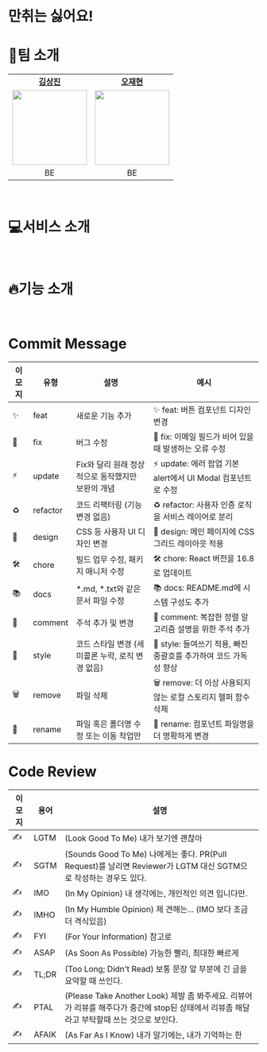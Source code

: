 # 만취는 싫어요!



# 🌱팀 소개

<table>
  <tbody>
    <tr>
        <td align="center"><a href="https://github.com/sangxxjin"><b>김상진</b></td>
        <td align="center"><a href="https://github.com/jody816"><b>오재현</b></td>
    </tr>
    <tr>
      <td align="center">
        <img width = "150px" src="https://search.pstatic.net/common/?src=http%3A%2F%2Fblogfiles.naver.net%2FMjAyMzAxMThfMTM3%2FMDAxNjc0MDI3MjAxNTE1.iPoYI8mr2oaFXgpJORS2p3Cj8fSt56q1dRrRs8Yf6cEg.TxxBsgzP00HIDOvkoZ-72R1haznXPm4YPWHwl47pz14g.JPEG.mia931001%2FKakaoTalk_Photo_2023-01-18-15-31-17_028.jpeg&type=a340" alt=""/><br />
      </td>
      <td align="center">
        <img height="150px" width = "150px" src="https://encrypted-tbn0.gstatic.com/images?q=tbn:ANd9GcQWbQO6K8mL_m9GEmeSwU9HEdfBIMit5KgbPA&s" alt=""/><br />
      </td>
    </tr>
    <tr>
       <td align="center">BE</td>
       <td align="center">BE</td>
    </tr>
  </tbody>
</table>

<br />



# 💻서비스 소개

<br />

# 🔥기능 소개

<br />

# Commit Message

| 이모지 | 유형        | 설명                                                   | 예시                                              |
|--------|-------------|--------------------------------------------------------|---------------------------------------------------|
| ✨      | feat        | 새로운 기능 추가                                       | ✨ feat: 버튼 컴포넌트 디자인 변경                 |
| 🐛      | fix         | 버그 수정                                               | 🐛 fix: 이메일 필드가 비어 있을 때 발생하는 오류 수정 |
| ⚡      | update      | Fix와 달리 원래 정상적으로 동작했지만 보완의 개념       | ⚡ update: 에러 팝업 기본 alert에서 UI Modal 컴포넌트로 수정 |
| ♻      | refactor    | 코드 리팩터링 (기능 변경 없음)                         | ♻ refactor: 사용자 인증 로직을 서비스 레이어로 분리 |
| 🎨      | design      | CSS 등 사용자 UI 디자인 변경                           | 🎨 design: 메인 페이지에 CSS 그리드 레이아웃 적용   |
| 🛠️      | chore       | 빌드 업무 수정, 패키지 매니저 수정                      | 🛠️ chore: React 버전을 16.8로 업데이트             |
| 📚      | docs        | *.md, *.txt와 같은 문서 파일 수정                      | 📚 docs: README.md에 시스템 구성도 추가            |
| 💬      | comment     | 주석 추가 및 변경                                      | 💬 comment: 복잡한 정렬 알고리즘 설명을 위한 주석 추가 |
| 💄      | style       | 코드 스타일 변경 (세미콜론 누락, 로직 변경 없음)        | 💄 style: 들여쓰기 적용, 빠진 중괄호를 추가하여 코드 가독성 향상 |
| 🗑️      | remove      | 파일 삭제                                              | 🗑️ remove: 더 이상 사용되지 않는 로컬 스토리지 헬퍼 함수 삭제 |
| 🚚      | rename      | 파일 혹은 폴더명 수정 또는 이동 작업만                 | 🚚 rename: 컴포넌트 파일명을 더 명확하게 변경       |

# Code Review

| 이모지 | 용어        | 설명                                                                                         |
|--------|-------------|--------------------------------------------------------------------------------------------|
| ✍      | LGTM        | (Look Good To Me) 내가 보기엔 괜찮아                                                          |
| ✍      | SGTM        | (Sounds Good To Me) 나에게는 좋다. PR(Pull Request)를 날리면 Reviewer가 LGTM 대신 SGTM으로 작성하는 경우도 있다. |
| ✍      | IMO         | (In My Opinion) 내 생각에는, 개인적인 의견 입니다만.                                            |
| ✍      | IMHO        | (In My Humble Opinion) 제 견해는... (IMO 보다 조금 더 격식있음)                                   |
| ✍      | FYI         | (For Your Information) 참고로                                                                  |
| ✍      | ASAP        | (As Soon As Possible) 가능한 빨리, 최대한 빠르게                                                |
| ✍      | TL;DR       | (Too Long; Didn't Read) 보통 문장 앞 부분에 긴 글을 요약할 때 쓰인다.                           |
| ✍      | PTAL        | (Please Take Another Look) 제발 좀 봐주세요. 리뷰어가 리뷰를 해주다가 중간에 stop된 상태에서 리뷰좀 해달라고 부탁할때 쓰는 것으로 보인다. |
| ✍      | AFAIK       | (As Far As I Know) 내가 알기에는, 내가 기억하는 한                                               |

</div>
